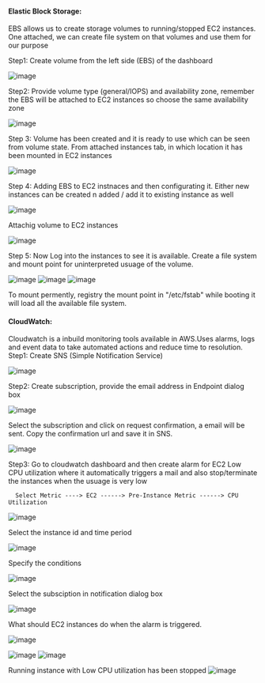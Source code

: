 #### Elastic Block Storage:

EBS allows us to create storage volumes to running/stopped EC2 instances. One attached, we can create file system on that volumes and use them for our purpose

Step1: Create volume from the left side (EBS) of the dashboard

![image](https://user-images.githubusercontent.com/119385929/210324680-dba9635b-8e95-43fb-b823-76ba0a77a34c.png)

Step2: Provide volume type (general/IOPS) and availability zone, remember the EBS will be attached to EC2 instances so choose the same availability zone

![image](https://user-images.githubusercontent.com/119385929/210325087-664be413-1258-4117-98fe-d7ff2c70a5b9.png)

Step 3: Volume has been created and it is ready to use which can be seen from volume state.
From attached instances tab, in which location it has been mounted in EC2 instances

![image](https://user-images.githubusercontent.com/119385929/210325307-493de645-4e07-43ab-986f-0e46556942ea.png)

Step 4: Adding EBS to EC2 instnaces and then configurating it. Either new instances can be created n added / add it to existing instance as well

![image](https://user-images.githubusercontent.com/119385929/210326184-f72dfe8b-a082-4a0e-8197-db272b99382b.png)

Attachig volume to EC2 instances

![image](https://user-images.githubusercontent.com/119385929/210326305-2de504f3-d90a-44e7-87ef-e64b783f31aa.png)

Step 5: Now Log into the instances to see it is available. Create a file system and mount point for uninterpreted usuage of the volume.

![image](https://user-images.githubusercontent.com/119385929/210326919-33a03b63-5eab-43a9-b8c0-beb0313e9cd3.png)
![image](https://user-images.githubusercontent.com/119385929/210327846-05914c21-98ac-4dea-ba9c-5f4910223c6f.png)
![image](https://user-images.githubusercontent.com/119385929/210327909-3892f4b7-edae-430d-9148-efc5cdf596b1.png)

To mount permently, registry the mount point in "/etc/fstab" while booting it will load all the available file system.

#### CloudWatch:

Cloudwatch is a inbuild monitoring tools available in AWS.Uses alarms, logs and event data to take automated actions and reduce time to resolution.
Step1: Create SNS (Simple Notification Service)

![image](https://user-images.githubusercontent.com/119385929/210336089-a634e110-2b50-4cdd-b4c0-2c9b40a74c3d.png)

Step2: Create subscription, provide the email address in Endpoint dialog box

![image](https://user-images.githubusercontent.com/119385929/210336578-d4f4228e-1f22-4cf0-a81c-47c6a3905ef4.png)

Select the subscription and click on request confirmation, a email will be sent. Copy the confirmation url and save it in SNS.

![image](https://user-images.githubusercontent.com/119385929/210337369-9e33b4b6-a942-44f7-8484-39faf98f7718.png)

Step3: Go to cloudwatch dashboard and then create alarm for EC2 Low CPU utilization where it automatically triggers a mail and also stop/terminate 
the instances when the usuage is very low  

      Select Metric ----> EC2 ------> Pre-Instance Metric ------> CPU Utilization

![image](https://user-images.githubusercontent.com/119385929/210338052-5be7e2b0-4a32-4528-aff5-24bcb4fe7af9.png)

Select the instance id and time period

![image](https://user-images.githubusercontent.com/119385929/210338293-b9b9cf88-f3c1-4119-8fce-85d3370c3c39.png)

Specify the conditions

![image](https://user-images.githubusercontent.com/119385929/210338377-b9df75d1-557c-4403-85bf-a7650b7b555c.png)

Select the subsciption in notification dialog box

![image](https://user-images.githubusercontent.com/119385929/210338748-f195cc9b-c350-468f-8f33-ee171d38716e.png)

What should EC2 instances do when the alarm is triggered.

![image](https://user-images.githubusercontent.com/119385929/210338873-a296a1c9-f76b-43dd-acb2-686f82d0eda1.png)

![image](https://user-images.githubusercontent.com/119385929/210339161-63c8e7cd-8ee5-4f3a-9c85-d79d9f10eaef.png)
![image](https://user-images.githubusercontent.com/119385929/210339195-285653c3-7277-47ae-a5bb-a94f59065a51.png)

Running instance with Low CPU utilization has been stopped 
![image](https://user-images.githubusercontent.com/119385929/210339334-8422c8bb-f1de-4f2a-a308-2ac24f2c85ff.png)



